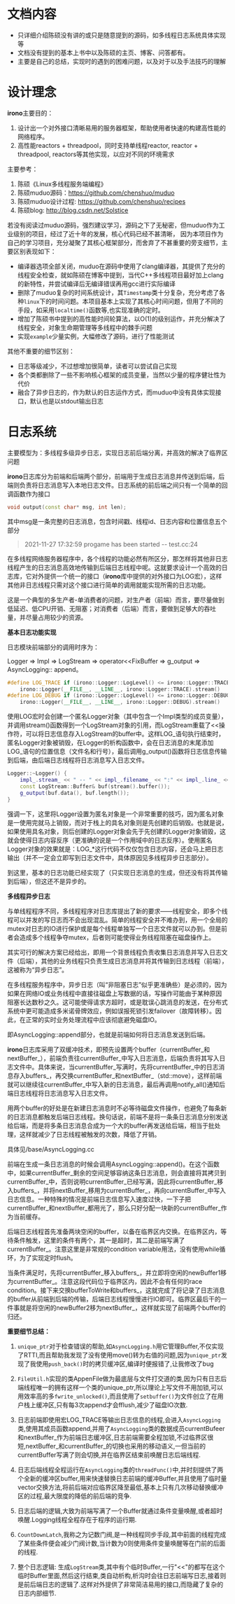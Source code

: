 # 文档内容
* 只详细介绍陈硕没有讲的或只是随意提到的源码，如多线程日志系统具体实现等
* 文档没有提到的基本上书中以及陈硕的主页、博客、问答都有。
* 主要是自己的总结，实现时的遇到的困难问题，以及对于以及手法技巧的理解

# 设计理念
**irono**主要目的：
1. 设计出一个对外接口清晰易用的服务器框架，帮助使用者快速的构建高性能的网络程序。
2. 高性能reactors + threadpool，同时支持单线程reactor, reactor + threadpool, reactors等其他实现，以应对不同的环境需求


主要参考：
1. 陈硕《Linux多线程服务端编程》
2. 陈硕muduo源码：https://github.com/chenshuo/muduo
3. 陈硕muduo设计过程: https://github.com/chenshuo/recipes
4. 陈硕blog: http://blog.csdn.net/Solstice
   
若没有阅读过muduo源码，强烈建议学习，源码之下了无秘密，但muduo作为工业级别的项目，经过了近十年的发展，核心代码已经不甚清晰，
因为本项目作为自己的学习项目，充分凝聚了其核心框架部分，而舍弃了不甚重要的旁支细节，主要区别表现如下：

* 编译器选项全部关闭，muduo在源码中使用了clang编译器，其提供了充分的线程安全检查，就如陈硕在博客中提到，当代C++多线程项目最好加上clang的新特性，并尝试编译后无编译错误再用gcc进行实际编译
* 删除了muduo复杂的时间系统设计，其`Timestamp`类十分复杂，充分考虑了各种`linux`下的时间问题。本项目基本上实现了其核心时间问题，但用了不同的手段，如采用`localtime()`函数等,也实现准确的定时。
* 增加了陈硕书中提到的高性能时间轮算法，以O(1)的级别运作，并充分解决了线程安全，对象生命期管理等多线程中的棘手问题
* 实现`example`少量实例，大幅修改了源码，进行了性能测试


其他不重要的细节区别：
* 日志等级减少，不过想增加很简单，读者可以尝试自己实现
* 各个类都删除了一些不影响核心框架的成员变量，当然以少量的程序健壮性为代价
* 融合了异步日志的，作为默认的日志运作方式，而muduo中没有具体实现接口，默认也是以stdout输出日志

# 日志系统

主要模型为：多线程多级异步日志，实现日志前后端分离，并高效的解决了临界区问题

**irono**日志库分为前端和后端两个部分，前端用于生成日志消息并传送到后端，后端则负责将日志消息写入本地日志文件。日志系统的前后端之间只有一个简单的回调函数作为接口
```c++
void output(const char* msg, int len);
```
其中msg是一条完整的日志消息，包含时间戳、线程id、日志内容和位置信息五个部分
> 2021-11-27 17:32:59 progame has been started -- test.cc:24

在多线程网络服务器程序中，各个线程的功能必然有所区分，那怎样将其他非日志线程产生的日志消息高效地传输到后端日志线程中呢。这就要求设计一个高效的日志库，它对外提供一个统一的接口（**irono**库中提供的对外接口为LOG宏），这样其他非日志线程只需对这个接口进行简单的调用就能实现所需的日志功能。

这是一个典型的多生产者-单消费者的问题，对生产者（前端）而言，要尽量做到低延迟、低CPU开销、无阻塞；对消费者（后端）而言，要做到足够大的吞吐量，并尽量占用较少的资源。

**基本日志功能实现**

日志模块前端部分的调用时序为：

Logger  =>  Impl =>  LogStream  =>  operator<<FixBuffer  =>  g_output  =>  AsyncLogging:: append。
```c++
#define LOG_TRACE if (irono::Logger::LogLevel() <= irono::Logger::TRACE) \
    irono::Logger(__FILE__, __LINE__, irono::Logger::TRACE).stream()
#define LOG_DEBUG if (irono::Logger::LogLevel() <= irono::Logger::DEBUG) \
    irono::Logger(__FILE__, __LINE__, irono::Logger::DEBUG).stream()
```
使用LOG宏时会创建一个匿名Logger对象（其中包含一个Impl类型的成员变量），并调用stream()函数得到一个LogStream对象的引用，而LogStream重载了<<操作符，可以将日志信息存入LogStream的buffer中。这样LOG_语句执行结束时，匿名Logger对象被销毁，在Logger的析构函数中，会在日志消息的末尾添加LOG_语句的位置信息（文件名和行号），最后调用g_output()函数将日志信息传输到后端，由后端日志线程将日志消息写入日志文件。

```c++
Logger::~Logger() {
    impl_.stream_ << " -- " << impl_.filename_ << ":" << impl_.line_ << '\n';
    const LogStream::Buffer& buf(stream().buffer());
    g_output(buf.data(), buf.length());
}
```
强调一下，这里将Logger设置为匿名对象是一个非常重要的技巧，因为匿名对象是一使用完就马上销毁，而对于栈上的具名对象则是先创建的后销毁。也就是说，如果使用具名对象，则后创建的Logger对象会先于先创建的Logger对象销毁，这就会使得日志内容反序（更准确的说是一个作用域中的日志反序）。使用匿名Logger对象的效果就是：LOG_*这行代码不仅仅包含日志内容，还会马上把日志输出（并不一定会立即写到日志文件中，具体原因见多线程异步日志部分）。

到这里，基本的日志功能已经实现了（只实现日志消息的生成，但还没有将其传输到后端），但这还不是异步的。

**多线程异步日志**

与单线程程序不同，多线程程序对日志库提出了新的要求——线程安全，即多个线程可以并发的写日志而不会出现混乱。简单的线程安全并不难办到，用一个全局的mutex对日志的IO进行保护或是每个线程单独写一个日志文件就可以办到。但是前者会造成多个线程争夺mutex，后者则可能使得业务线程阻塞在磁盘操作上。

其实可行的解决方案已经给出，即用一个背景线程负责收集日志消息并写入日志文件（后端），其他的业务线程只负责生成日志消息并将其传输到日志线程（前端），这被称为“异步日志”。

在多线程服务程序中，异步日志（叫“非阻塞日志”似乎更准确些）是必须的，因为如果在网络IO或业务线程中直接往磁盘上写数据的话，写操作可能由于某种原因阻塞长达数秒之久。这可能使得请求方超时，或是耽误心跳消息的发送，在分布式系统中更可能造成多米诺骨牌效应，例如误报死锁引发failover（故障转移）。因此，在正常的实时业务处理流程中应该彻底避免磁盘IO。

即AsyncLogging::append部分，也就是前端如何将日志消息发送到后端。

**irono**日志库采用了双缓冲技术，即预先设置两个buffer（currentBuffer_和nextBuffer_），前端负责往currentBuffer_中写入日志消息，后端负责将其写入日志文件中。具体来说，当currentBuffer_写满时，先将currentBuffer_中的日志消息存入buffers_，再交换currentBuffer_和nextBuffer_（std::move），这样前端就可以继续往currentBuffer_中写入新的日志消息，最后再调用notify_all()通知后端日志线程将日志消息写入日志文件。

用两个buffer的好处是在新建日志消息时不必等待磁盘文件操作，也避免了每条新的日志消息都触发后端日志线程。换句话说，前端不是将一条条日志消息分别发送给后端，而是将多条日志消息合成为一个大的buffer再发送给后端，相当于批处理，这样就减少了日志线程被触发的次数，降低了开销。

具体见/base/AsyncLogging.cc

前端在生成一条日志消息的时候会调用AsyncLogging::append()。在这个函数中，如果currentBuffer_剩余的空间足够容纳这条日志消息，则会直接将其拷贝到currentBuffer_中，否则说明currentBuffer_已经写满，因此将currentBuffer_移入buffers_，并将nextBuffer_移用为currentBuffer_，再向currentBuffer_中写入日志信息。一种特殊的情况是前端日志信息写入速度过快，一下子把currentBuffer_和nextBuffer_都用光了，那么只好分配一块新的currentBuffer_作为当前缓存。

后端日志线程首先准备两块空闲的buffer，以备在临界区内交换。在临界区内，等待条件触发，这里的条件有两个，其一是超时，其二是前端写满了currentBuffer_。注意这里是非常规的condition variable用法，没有使用while循环，为了实现定时flush。

当条件满足时，先将currentBuffer_移入buffers_，并立即将空闲的newBuffer1移为currentBuffer_。注意这段代码位于临界区内，因此不会有任何的race condition。接下来交换bufferToWrite和buffers_，这就完成了将记录了日志消息的buffer从前端到后端的传输，后端日志线程慢慢进行IO即可。临界区最后干的一件事就是将空闲的newBuffer2移为nextBuffer_，这样就实现了前端两个buffer的归还。

**重要细节总结：**
1. `unique_ptr`对于检查错误的帮助,如`AsyncLogging.h`用它管理Buffer,不仅实现了RTTI,而且帮助我发现了没有使用move()转为右值的问题,因为`unique_ptr`发现了我使用`push_back()`时的拷贝缓冲区,编译时便报错了,让我修改了bug

2. `FileUtil.h`实现的类AppenFile做为最底层与文件打交道的类,因为只有日志后端线程唯一的拥有这样一个类的unique_ptr,所以理论上写文件不用加锁,可以用效率高的多`fwrite_unlocked()`,而且使用了`setbuffer()`为文件创立了在用户栈上缓冲区,只有每3次append才会fflush,减少了磁盘IO次数.

3. 日志前端即使用宏LOG_TRACE等输出日志信息的线程,会进入`AsyncLogging`类,使用其成员函数append,并用了`AsyncLogging`类的数据成员currentBufeer和nextBuffer_作为前端日志缓冲区,日志前端需要全程加锁,不过临界区很短,nextBuffer_和currentBuffer_的切换也采用的移动语义,一但当前的currentBuffer写满了则会切换,并在临界区结束前唤醒日志后端线程.

4. 日志后端线程全程运行在`AsyncLogging`类的`threadFunc()`中,并时刻提供了两个全新的缓冲区buffer,用来快速替换日志前端的缓冲Buffer,并且使用了临时量vector交换方法,将前后端对应临界区降至最低,基本上只有几次移动替换缓冲区的过程,最大限度的降低的前后端的竞争.

5. 日志后端的逻辑,大致为前端写满了一个Buffer就通过条件变量唤醒,或者超时唤醒.Logging线程全程存在于程序的运行期.

6. `CountDownLatch`,我称之为记数门阀,是一种线程同步手段,其中前面的线程完成了某些条件便会减少门阀计数,当计数为0则使用条件变量唤醒等在门前的后面的线程.

7. 整个日志逻辑: 生成`LogStream`类,其中有个临时Buffer,一行"<<"的都写在这个临时Buffer里面,然后这行结束,类自动析构,析沟时会往日志前端写日志,接着则是前后端日志的逻辑了.这样对外提供了非常简洁易用的接口,而隐藏了复杂的日志内部细节.